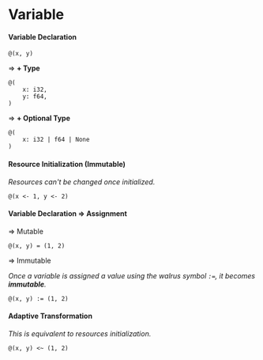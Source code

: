 # Variable

#### Variable Declaration

```
@(x, y)
```

\=> **+ Type**

```
@(
    x: i32,
    y: f64,
)
```

\=> **+ Optional Type**

```
@(
    x: i32 | f64 | None
)
```

#### Resource Initialization (Immutable)

_Resources can't be changed once initialized._

```
@(x <- 1, y <- 2)
```

#### Variable Declaration => Assignment

\=> Mutable

```
@(x, y) = (1, 2)
```

\=> Immutable

_Once a variable is assigned a value using the walrus symbol `:=`, it becomes **immutable**._

```
@(x, y) := (1, 2)
```

#### Adaptive Transformation

_This is equivalent to resources initialization._

```
@(x, y) <~ (1, 2)
```
